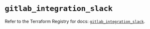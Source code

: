 # `gitlab_integration_slack`

Refer to the Terraform Registry for docs: [`gitlab_integration_slack`](https://registry.terraform.io/providers/gitlabhq/gitlab/18.1.0/docs/resources/integration_slack).
